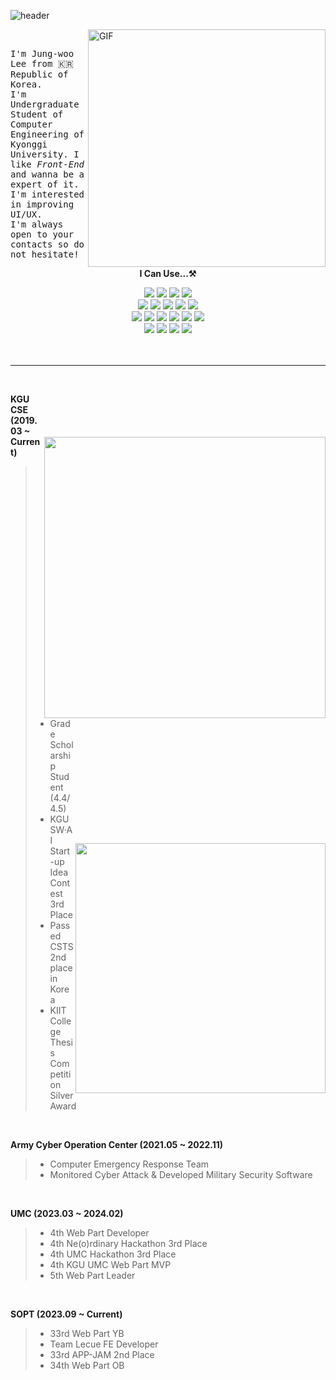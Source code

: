 <!--
**jungwoo3490/jungwoo3490** is a ✨ _special_ ✨ repository because its `README.md` (this file) appears on your GitHub profile.
Here are some ideas to get you started:
- 🔭 I’m currently working on ...
- 🌱 I’m currently learning ...
- 👯 I’m looking to collaborate on ...
- 🤔 I’m looking for help with ...
- 💬 Ask me about ...
- 📫 How to reach me: ...
- 😄 Pronouns: ...
- ⚡ Fun fact: ...
-->
<!-- 헤더 -->
![header](https://capsule-render.vercel.app/api?type=waving&color=16de46&height=200&section=header&text=🍀%20Front-End%20Developer&desc=JungWoo&fontSize=40&fontColor=ffffff&animation=fadeIn&fontAlignY=34&descSize=25&descAlignY=52)
<div>
   <img align="right" alt="GIF" src="https://cdn.jsdelivr.net/gh/whyzzd/pic-Bed/images/2023/20230318172255.gif" width="380"/>
  <br />
  
  <samp> I'm Jung-woo Lee from 🇰🇷 Republic of Korea.<br /> I'm Undergraduate Student of Computer Engineering of Kyonggi University. I like *Front-End* and wanna be a expert of it.<br />  I'm interested in improving UI/UX.<br /> I'm always open to your contacts so do not hesitate! </samp>
  <br />
  <!--기술스택-->
  <div align="center">
   <div align="center">
     
  **I Can Use...⚒️**
    
   <img src="https://img.shields.io/badge/Tailwind CSS-%2338B2AC.svg?style=flat&logo=tailwind-css&logoColor=white"/>
   <img src="https://img.shields.io/badge/styled--components-DB7093?style=flat&logo=styled-components&logoColor=white"/>
   <img src="https://img.shields.io/badge/JavaScript-F7DF1E?style=flat&logo=JavaScript&logoColor=white"/>
   <img src="https://img.shields.io/badge/jQuery-0769AD?style=flat&logo=jquery&logoColor=white">
     
   <br />
   <img src="https://img.shields.io/badge/React-61DAFB?style=flat&logo=React&logoColor=white"/>
  <img src="https://img.shields.io/badge/Redux-%23593d88.svg?flat&logo=redux&logoColor=white"/>
  <img src="https://img.shields.io/badge/Firebase-FFCA28?style=flat&logo=firebase&logoColor=white">
  <img src="https://img.shields.io/badge/TypeScript-3178C6?style=flat&logo=TypeScript&logoColor=white">
  <img src="https://img.shields.io/badge/Next.js-black?style=flat&logo=next.js&logoColor=white"/>
  <br />
  <img src="https://img.shields.io/badge/MySQL-4479A1?style=flat&logo=mysql&logoColor=white">
  <img src="https://img.shields.io/badge/Linux-FCC624?style=flat&logo=linux&logoColor=black">
  <img src="https://img.shields.io/badge/Node.js-339933?style=flat&logo=Node.js&logoColor=white">
  <img src="https://img.shields.io/badge/NestJS-E0234E?style=flat&logo=NestJS">
  <img src="https://img.shields.io/badge/Git-F05032?style=flat&logo=git&logoColor=white">
  <img src="https://img.shields.io/badge/Docker-%230db7ed.svg?style=flat&logo=docker&logoColor=white"/>
  <br />
  <img src="https://img.shields.io/badge/Amazon Web Services-232F3E?style=flat&logo=amazonaws&logoColor=white">
  <img src="https://img.shields.io/badge/Nginx-009639?style=flat&logo=Nginx&logoColor=white">
  <img src="https://img.shields.io/badge/Apache Tomcat-F8DC75?style=flat&logo=apachetomcat&logoColor=white">
  <img src="https://img.shields.io/badge/Jenkins-D24939?style=flat&logo=Jenkins&logoColor=white"/>
  </div>
  </div>
  <br />
  <br />
  <hr/>
   <img align="right" style="margin-top: 100px;" width="450" src="https://github-readme-stats-sigma-five.vercel.app/api?username=jungwoo3490&show_icons=true&count_private=true&theme=cobalt"    />
   <img align="right" style="margin-top: 200px;" width="400" src="http://mazassumnida.wtf/api/v2/generate_badge?boj=jungwoo3490">
<div>
<br />

**KGU CSE (2019.03 ~ Current)**
> - Grade Scholarship Student (4.4/4.5)
> - KGU SW·AI Start-up Idea Contest 3rd Place
> - Passed CSTS 2nd place in Korea
> - KIIT College Thesis Competition Silver Award
<br />

**Army Cyber Operation Center (2021.05 ~ 2022.11)**
> - Computer Emergency Response Team
> - Monitored Cyber Attack & Developed Military Security Software
<br />

**UMC (2023.03 ~ 2024.02)**
> - 4th Web Part Developer
> - 4th Ne(o)rdinary Hackathon 3rd Place
> - 4th UMC Hackathon 3rd Place
> - 4th KGU UMC Web Part MVP
> - 5th Web Part Leader
<br />

**SOPT (2023.09 ~ Current)**
> - 33rd Web Part YB
> - Team Lecue FE Developer
> - 33rd APP-JAM 2nd Place
> - 34th Web Part OB
</div>
  
</div>
